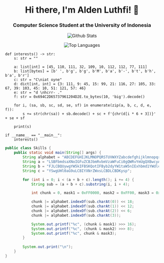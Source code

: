 <h1 align="center">Hi there, I'm Alden Luthfi!    👋   </h1>
<h3 align = "center">Computer Science Student at the University of Indonesia</h3>
<p align = "center"><img align="center" src="https://github-readme-stats.vercel.app/api?username=Cheesewaffly&hide=prs&show_icons=true&include_all_commits=true&theme=transparent&hide_border=true" alt="Github Stats" /></p>  
<p align = "center"><img align="center" src="https://github-readme-stats.vercel.app/api/top-langs/?username=Cheesewaffly&layout=compact&theme=transparent&card_width=415&hide_border=true" alt="Top Languages" /></p>

```python3
def interests() -> str:
    s: str = ""
  
    a: list[int] = [45, 110, 111, 32, 109, 10, 112, 112, 77, 111]
    b: list[bytes] = [b' ', b'g', b'g', b'M', b'a', b'-', b't', b'h', b'a', b'r']
    c: str = "C\niat oyne"
    d: dict[int, int] = {3: 111, 9: 45, 15: 99, 21: 116, 27: 105, 33: 67, 39: 103, 45: 10, 51: 121, 57: 46}
    e: str = "d \nhcrr- ."
    f: str = 0x694C2D65737961204D2E.to_bytes(10, 'big').decode()
    
    for i, (sa, sb, sc, sd, se, sf) in enumerate(zip(a, b, c, d, e, f)):
        s += str(chr(sa)) + sb.decode() + sc + f'{chr(d[i * 6 + 3])}' + se + sf
  
    print(s)

if __name__ == "__main__":
    interests()
```
```java
public class Skills {
    public static void main(String[] args) {
        String alphabet = "ABCDEFGHIJKLMNOPQRSTUVWXYZabcdefghijklmnopqrstuvwxyz0123456789+/";
        String a = "LSBFbmdsaXNoIGFuZCBJbmRvbmVzaWFuCi0gQWRvYmUgQXBwcyAoQUUsIE";
        String b = "FJLCBQUywgYW5kIFBSKQotIFByb2dyYW1taW5nIExhbmd1YWdlcyAoSmF2";
        String c = "YSwgUHl0aG9uLCBIYXNrZWxsLCBDLCBDKysp";

        for (int i = 0; i < (a + b + c).length(); i += 4) {
            String sub = (a + b + c).substring(i, i + 4);

            int chunk = 0, mask1 = 0xFF0000, mask2 = 0xFF00, mask3 = 0xFF;

            chunk |= alphabet.indexOf(sub.charAt(0)) << 18;
            chunk |= alphabet.indexOf(sub.charAt(1)) << 12;
            chunk |= alphabet.indexOf(sub.charAt(2)) << 6;
            chunk |= alphabet.indexOf(sub.charAt(3));

            System.out.printf("%c", (chunk & mask1) >>> 16);
            System.out.printf("%c", (chunk & mask2) >>> 8);
            System.out.printf("%c", chunk & mask3);
        }
        
        System.out.print("\n");
    }
}
```

